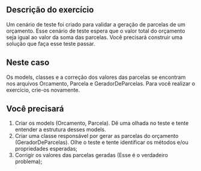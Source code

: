 ## Descrição do exercício
Um cenário de teste foi criado para validar a geração de parcelas de um orçamento. 
Esse cenário de teste espera que o valor total do orçamento seja igual ao valor da soma das parcelas.
Você precisará construir uma solução que faça esse teste passar.

## Neste caso
Os models, classes e a correção dos valores das parcelas se encontram nos arquivos Orcamento, Parcela e GeradorDeParcelas.
Para você realizar o exercício, crie-os novamente.

## Você precisará
1. Criar os models (Orcamento, Parcela). Dê uma olhada no teste e tente entender a estrutura desses models.
2. Criar uma classe responsável por gerar as parcelas do orçamento (GeradorDeParcelas). Olhe o teste e tente identificar os métodos e/ou propriedades esperadas;
3. Corrigir os valores das parcelas geradas (Esse é o verdadeiro problema);
